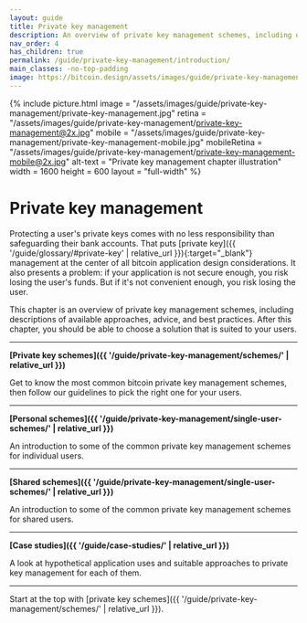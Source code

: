 ```yaml
---
layout: guide
title: Private key management
description: An overview of private key management schemes, including descriptions of  available approaches, some advice and best practices.
nav_order: 4
has_children: true
permalink: /guide/private-key-management/introduction/
main_classes: -no-top-padding
image: https://bitcoin.design/assets/images/guide/private-key-management/page-private-key-management.jpg
---
```


<!--

Editor's notes

A brief introduction and summary of all pages in this section. The idea is that readers
scan this page to get an overview of the section and then decide which topics to dive into.

-->

{% include picture.html
   image = "/assets/images/guide/private-key-management/private-key-management.jpg"
   retina = "/assets/images/guide/private-key-management/private-key-management@2x.jpg"
   mobile = "/assets/images/guide/private-key-management/private-key-management-mobile.jpg"
   mobileRetina = "/assets/images/guide/private-key-management/private-key-management-mobile@2x.jpg"
   alt-text = "Private key management chapter illustration"
   width = 1600
   height = 600
   layout = "full-width"
%}

# Private key management

Protecting a user's private keys comes with no less responsibility than safeguarding their bank accounts. That puts [private key]({{ '/guide/glossary/#private-key' | relative_url }}){:target="_blank"} management at the center of all bitcoin application design considerations. It also presents a problem: if your application is not secure enough, you risk losing the user's funds. But if it's not convenient enough, you risk losing the user.

This chapter is an overview of private key management schemes, including descriptions of available approaches, advice, and best practices. After this chapter, you should be able to choose a solution that is suited to your users.

---

**[Private key schemes]({{ '/guide/private-key-management/schemes/' | relative_url }})**

Get to know the most common bitcoin private key management schemes, then follow our guidelines to pick the right one for your users.

---

**[Personal schemes]({{ '/guide/private-key-management/single-user-schemes/' | relative_url }})**

An introduction to some of the common private key management schemes for individual users.

---

**[Shared schemes]({{ '/guide/private-key-management/single-user-schemes/' | relative_url }})**

An introduction to some of the common private key management schemes for shared users.

---

**[Case studies]({{ '/guide/case-studies/' | relative_url }})**

A look at hypothetical application uses and suitable approaches to private key management for each of them.

---

Start at the top with [private key schemes]({{ '/guide/private-key-management/schemes/' | relative_url }}).
